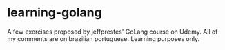 # learning-golang
A few exercises proposed by jeffprestes' GoLang course on Udemy. All of my comments are on brazilian portuguese. Learning purposes only.

